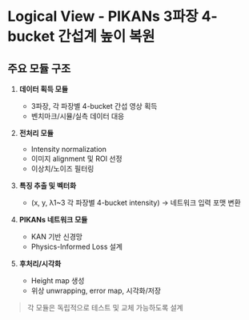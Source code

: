 # Logical View - PIKANs 3파장 4-bucket 간섭계 높이 복원

## 주요 모듈 구조

1. **데이터 획득 모듈**
   - 3파장, 각 파장별 4-bucket 간섭 영상 획득
   - 벤치마크/시뮬/실측 데이터 대응

2. **전처리 모듈**
   - Intensity normalization
   - 이미지 alignment 및 ROI 선정
   - 이상치/노이즈 필터링

3. **특징 추출 및 벡터화**
   - (x, y, λ1~3 각 파장별 4-bucket intensity) → 네트워크 입력 포맷 변환

4. **PIKANs 네트워크 모듈**
   - KAN 기반 신경망
   - Physics-Informed Loss 설계

5. **후처리/시각화**
   - Height map 생성
   - 위상 unwrapping, error map, 시각화/저장

> 각 모듈은 독립적으로 테스트 및 교체 가능하도록 설계